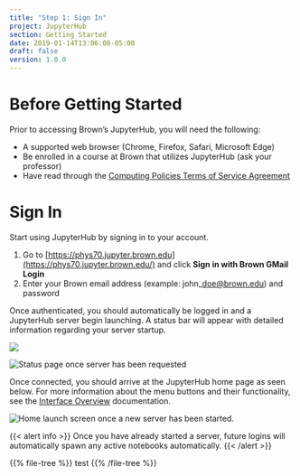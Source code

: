```yaml
---
title: "Step 1: Sign In"
project: JupyterHub
section: Getting Started
date: 2019-01-14T13:06:08-05:00
draft: false
version: 1.0.0
---
```


# Before Getting Started

 Prior to accessing Brown’s JupyterHub, you will need the following:

*  A supported web browser \(Chrome, Firefox, Safari, Microsoft Edge\)
*  Be enrolled in a course at Brown that utilizes JupyterHub \(ask your professor\)
*  Have read through the [Computing Policies Terms of Service Agreement](../computing-policy.md#brown-jupyterhub-terms-and-service-agreement)

# Sign In

 Start using JupyterHub by signing in to your account.

1.  Go to [https://phys70.jupyter.brown.edu](https://phys70.jupyter.brown.edu/) and click **Sign in with Brown GMail Login**
2.  Enter your Brown email address \(example: john\_doe@brown.edu\) and password

Once authenticated, you should automatically be logged in and a JupyterHub server begin launching. A status bar will appear with detailed information regarding your server startup.

![](../.gitbook/assets/image%20%282%29.png)

![Status page once server has been requested](../.gitbook/assets/screenshot-from-2018-08-29-15-30-05.png)

Once connected, you should arrive at the JupyterHub home page as seen below. For more information about the menu buttons and their functionality, see the [Interface Overview](../help-and-support/interface-overview.md) documentation.

![Home launch screen once a new server has been started.](../.gitbook/assets/home.png)

{{< alert info >}}
 Once you have already started a server, future logins will automatically spawn any active notebooks automatically.
{{< /alert >}}

{{% file-tree %}}
test
{{% /file-tree %}}

